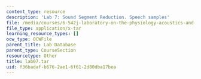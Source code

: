 ```yaml
---
content_type: resource
description: 'Lab 7: Sound Segment Reduction. Speech samples'
file: /media/courses/6-542j-laboratory-on-the-physiology-acoustics-and-perception-of-speech-fall-2005/f36badafb6762ae16f612d80dba17bea_lab07.tar
file_type: application/x-tar
learning_resource_types: []
ocw_type: OCWFile
parent_title: Lab Database
parent_type: CourseSection
resourcetype: Other
title: lab07.tar
uid: f36badaf-b676-2ae1-6f61-2d80dba17bea
---
```

